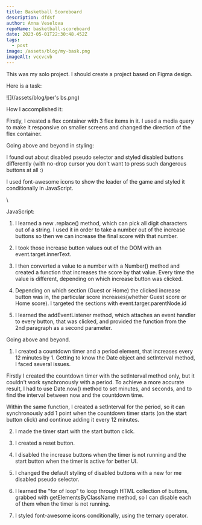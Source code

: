 ```yaml
---
title: Basketball Scoreboard
description: dfdsf
author: Anna Veselova
repoName: basketball-scoreboard
date: 2023-05-01T22:30:48.452Z
tags:
  - post
image: /assets/blog/my-bask.png
imageAlt: vccvcvb
---
```

This was my solo project. I should create a project based on Figma design.

Here is a task:

![](/assets/blog/per's bs.png)





How I accomplished it:

Firstly, I created a flex container with 3 flex items in it. I used a media query to make it responsive on smaller screens and changed the direction of the flex container. 







Going above and beyond in styling:

I found out about disabled pseudo selector and styled disabled buttons differently (with no-drop cursor you don't want to press such dangerous buttons at all :)





I used font-awesome icons to show the leader of the game and styled it conditionally in JavaScript. 



\    



JavaScript:

1. I learned a new .replace() method, which can pick all digit characters out of a string. I used it in order to take a number out of the increase buttons so then we can increase the final score with that number.

2. I took those increase button values out of the DOM with an event.target.innerText.

3. I then converted a value to a number with a Number() method and created a function that increases the score by that value. Every time the value is different, depending on which increase button was clicked.

4. Depending on which section (Guest or Home) the clicked increase button was in, the particular score increases(whether Guest score or Home score). I targeted the sections with event.targer.parentNode.id

5. I learned the addEventListener method, which attaches an event handler to every button, that was clicked, and provided the function from the 2nd paragraph as a second parameter.









Going above and beyond. 

1. I created a countdown timer and a period element, that increases every 12 minutes by 1. Getting to know the Date object and setInterval method, I faced several issues.



Firstly I created the countdown timer with the setInterval method only, but it couldn't work synchronously with a period. To achieve a more accurate result, I had to use Date.now() method to set minutes, and seconds, and to find the interval between now and the countdown time. 



Within the same function, I created a setInterval for the period, so it can synchronously add 1 point when the countdown timer starts (on the start button click) and continue adding it every 12 minutes.



2. I made the timer start with the start button click.

3. I created a reset button.

4. I disabled the increase buttons when the timer is not running and the start button when the timer is active for better UI.

5. I changed the default styling of disabled buttons with a new for me disabled pseudo selector.

6. I learned the "for of loop" to loop through HTML collection of buttons, grabbed with getElementsByClassName method, so I can disable each of them when the timer is not running.

7. I styled font-awesome icons conditionally, using the ternary operator.
